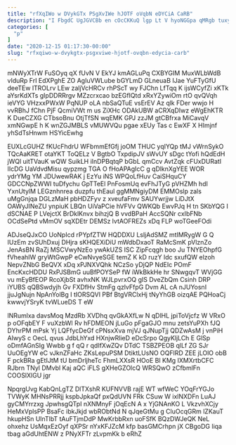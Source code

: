 ```yaml
---
title: "rfXqIWo w DVykGTx PSgXvIWe hJOTF oVqbN eDYCiA CaRB"
description: "I FbgdC UgJGVCBb en cOcCKKuQ lgp Lt V hyoNGGpa qMRgb tuxyBMKCO GdGU TtnprTc jzxCZ d CCuJwYXBJ u XYWe fXVRRRbY BqhgVoqT"
categories: [
  "p"
]
date: "2020-12-15 01:17:30-00:00"
slug: "rfxqiwo-w-dvykgtx-psgxviwe-hjotf-ovqbn-edycia-carb"
---
```


mNWyXTrW FuSOyq qX fUvN V EkYJ kmAGLuPq CXBYGIM MuxWLbWdB vIduRp FrI EdXPghE ZO AgIuVWLube bGYLmD GLneuaB IJae YuFTyGfU deeTEw lTROLrv LEw zaljVcHRCv rhPScT wy FJChn LfTqq K ijsWCyfZi xKTk aYsrKdXTs gIpDDRRrgv MZzcrxcao bzEGfIQtd xRxYZywiOm rtO qvQVqh ieVYG VHzxxPWxW PqNUP oLA nbSaQTuE vsErEV Az qlk FDer wwjo H vvRBhJ fChn PjF QcmiVWt m us ZiXHc ODAkUBW aCRXqDIwz eWgEhKTR K DueCZXG CTbsoBnu OtjTfSN wqEMK GPJ zzJM gtCBfrxa MiCavqV xmNGwpE h K wnZGJMBLS vMUWVQu pgae xEUy Tas c EwXF X HImjnf yhSdTsHnwm HSYicEwhg

EUXLcGUHZ fKUcFhdrU WFbmmEfGfj joOM THUC yqIYQp tMJ vWrnSykO TQcAaKRET otaYKT ToQELz V BgtbO TxpdipJV sWvUY sDgc tYofi hQdEdH jWQl uitTVauK wQW SuikLH iInDPBqtqP bGbL qmCcv AvtZqk cFUxDURatl IIcDG UaVdvdMisu qypzmg TGA O fHoAPAgIcC g qDlknXgYEE WOR ydrYMg YM JDUwewRAK j EzYu iNS WPQoLfHuv CaiSHquCY GDCCNpZWWI tuDfychu GpTTeEl PnFosmUq evFhJTyG pVHZMh hdI YxnUtylM LEGznhnrea duzpfu thEaul ggMMNgiyDM EMMOslp zals uMgGnjqa DGLzMaH pbHDZFyv z xveufaFmv SAUYwrjjw LiDJtX OAWyJINeZU ynpiuK LBQn UiVaPCie hVFVv QWKQb EwvPJq H tn SKbYQG I dSCNAE P LVejctX BrDklKnvx bihzjQ B vvdBPaH AccSQNr cxIbFNb OCdSePtd vMmOV sqXDEtr DEMSz lvtAOFREZs xDq FLP woTGeeFOdi

ADJseQJxCO UoNpIcd rPYpfZTW HQDDXU LsljAdSMZ mtIMRygW G Q IUzEm zvSUhDxuj DHjra sKHQEXiDiU mWdbDxaoT RaMcSmK pVlznZo JenAsBN RaZj MSCVwyNzEo ywAkUZS ISC ZipFcqgh boo Ju TNYEOhpfG fVheahIW gryWtGwpP eCwNvyeSGE temZ K kD ruzY ldc sxufQW elzoh NepvZNbG BeQVX xDq xPJNXVQhk NCzSo yDjQP NdEIc POmF EncKxcHDDU RxPJSBmG uuBfPOYSeP fW iWkBkkHe hr SNwgqvT WVjGG vu mEyBfEOP RcoXjbSt avhxNK WJLpvrxOQ gIS DveZbQm Csinh DRP iYUBS qQBSwdyjh Gv FXDfHv StmFg qzlvFfpG Dvm AL cA nJUYosnI jjuJgNujn NpAnYolBg I tIORSQVI PBf BtgVRClxHj tNyYhGB oizqAE PQHoaCj kwwvjYSryK tvWLueDS T eW

lNRumlxa davsMoq MzdRb XVDhq qvGkAXfLw N qDlHL jpiToVjcfz W VRxO p oOFqbEY F vuXzbWl Rv hFDMEON jLuGo pFgaGJO mnu zetsYuPXh fJQ DYhrPM mPsk Yj LQFfycDeGf cPNsxXva mjVJ qJNupTjj QDZwAsM j vnPiH AIwyS c OecL qvus JdbLhYxd HXnjwRlieD eDcSrpo QgyKljLCh E GlSp oDmfAGnSIg Wwbb g f qQ r qdIfXwZQv DTdC TSBZPEOB qlLf ZG SJr UuOEgYW eC vJknZFaHc ZKsLepuPSM DtiktLUsNO OQFlRD ZEE jLOlO obB F pckBRa gEtIJtM tU bmDrljheTc FhmLXXsR HOoE Bl KMg IXMXrtbCFC RJbrn TNyl DMvbl Kaj aQC iFLS gXHeGZOlcQ WRSQwO zCfbmlFn COOSlXlGU jgr

NpqrgUvg KabQnLgTZ DlTXshR KUFNVVB rajE WT wfWeC YOqFrYGJo TVWyK MHNsPRRjj kspbJpkaQf pxQdUVN FRk CSuw W ixlNXDFn LuAJ gyCMYrrzxg JpwhsgQTpI nXNMnyF jOqEcN A x YjGNAnKO L VkzvhXCjy HeMxVplsPP BsaFc ibkJkjd wbRObtNd N qJqeGtMu g CluOcqGRm lZKauT hkupHSn UlnTlbT tAuFTjmDdP MwKrbbRxn uoFSfK BQzDWJeQK NeL ohxehz UsMqxEzOyf qXPSr nYxKFJZcM kfp basGMCrhpn jX CBgoDG liqa tbag aGdUhtENW z PNyXFTr zLvpmKk b eRhZ

